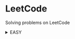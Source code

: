 # LeetCode
Solving problems on LeetCode
<details>
<summary>EASY</summary>

|Name|Problem|Solution|
|---|---|---|
|Palindrome Number|https://leetcode.com/problems/palindrome-number/|https://github.com/savra/LeetCode/blob/master/src/main/java/com/hvdbs/leetcode/solution/PalindromeNumber.java|
|Two Sum|https://leetcode.com/problems/two-sum/|https://github.com/savra/LeetCode/blob/master/src/main/java/com/hvdbs/leetcode/solution/TwoSum.java|
</details>